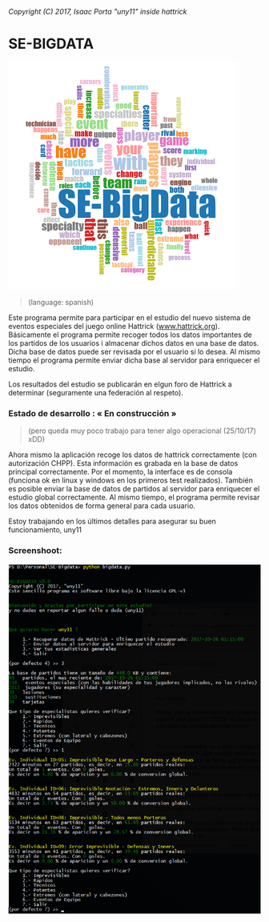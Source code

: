 
*Copyright (C) 2017, Isaac Porta "uny11" inside hattrick*

# SE-BIGDATA

![Logo](/images/logo.png)


> (language: spanish)

Este programa permite para participar en el estudio del nuevo sistema de eventos especiales del juego online Hattrick (www.hattrick.org).
Básicamente el programa permite recoger todos los datos importantes de los partidos de los usuarios i almacenar dichos datos en una base de datos.
Dicha base de datos puede ser revisada por el usuario si lo desea. Al mismo tiempo el programa permite enviar dicha base al servidor para enriquecer el estudio.

Los resultados del estudio se publicarán en elgun foro de Hattrick a determinar (seguramente una federación al respeto).


### Estado de desarrollo : « En construcción »
> (pero queda muy poco trabajo para tener algo operacional (25/10/17) xDD)

Ahora mismo la aplicación recoge los datos de hattrick correctamente (con autorización CHPP).
Esta información es grabada en la base de datos principal correctamente.
Por el momento, la interface es de consola (funciona ok en linux y windows en los primeros test realizados).
También es posible enviar la base de datos de partidos al servidor para enriquecer el estudio global correctamente.
Al mismo tiempo, el programa permite revisar los datos obtenidos de forma general para cada usuario.

Estoy trabajando en los últimos detalles para asegurar su buen funcionamiento,
uny11

### Screenshoot:
![ejemplo](/images/ejemplo.png)
